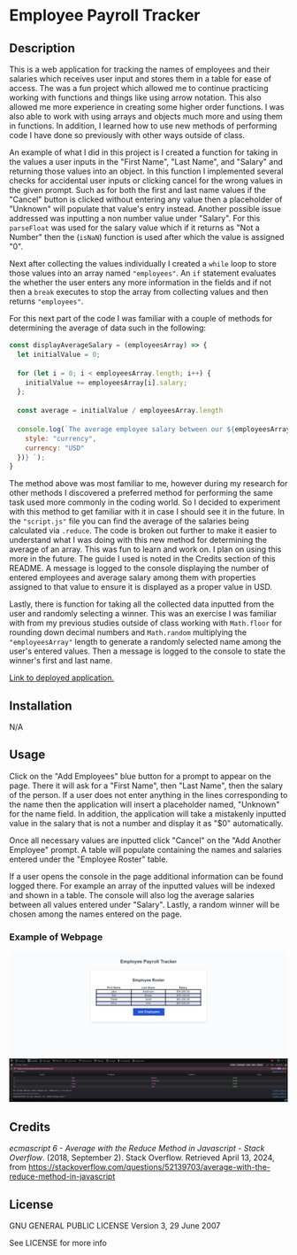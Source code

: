 # Employee Payroll Tracker

## Description
This is a web application for tracking the names of employees and their salaries which receives user input and stores them in a table for ease of access. The was a fun project which allowed me to continue practicing working with functions and things like using arrow notation. This also allowed me more experience in creating some higher order functions. I was also able to work with using arrays and objects much more and using them in functions. In addition, I learned how to use new methods of performing code I have done so previously with other ways outside of class.

An example of what I did in this project is I created a function for taking in the values a user inputs in the "First Name", "Last Name", and "Salary" and returning those values into an object. In this function I implemented several checks for accidental user inputs or clicking cancel for the wrong values in the given prompt. Such as for both the first and last name values if the "Cancel" button is clicked without entering any value then a placeholder of "Unknown" will populate that value's entry instead. Another possible issue addressed was inputting a non number value under "Salary". For this `parseFloat` was used for the salary value which if it returns as "Not a Number" then the (`isNaN`) function is used after which the value is assigned "0".

Next after collecting the values individually I created a `while` loop to store those values into an array named `"employees"`. An `if` statement evaluates the whether the user enters any more information in the fields and if not then a `break` executes to stop the array from collecting values and then returns `"employees"`.

For this next part of the code I was familiar with a couple of methods for determining the average of data such in the following:

```javascript
const displayAverageSalary = (employeesArray) => {
  let initialValue = 0;

  for (let i = 0; i < employeesArray.length; i++) {
    initialValue += employeesArray[i].salary;
  };

  const average = initialValue / employeesArray.length

  console.log(`The average employee salary between our ${employeesArray.length} employee(s) is ${average.toLocaleString("en-US", {
    style: "currency",
    currency: "USD"
  })} `);
}
```
The method above was most familiar to me, however during my research for other methods I discovered a preferred method for performing the same task used more commonly in the coding world. So I decided to experiment with this method to get familiar with it in case I should see it in the future. In the `"script.js"` file you can find the average of the salaries being calculated via `.reduce`. The code is broken out further to make it easier to understand what I was doing with this new method for determining the average of an array. This was fun to learn and work on. I plan on using this more in the future. The guide I used is noted in the Credits section of this README. A message is logged to the console displaying the number of entered employees and average salary among them with properties assigned to that value to ensure it is displayed as a proper value in USD.

Lastly, there is function for taking all the collected data inputted from the user and randomly selecting a winner. This was an exercise I was familiar with from my previous studies outside of class working with `Math.floor` for rounding down decimal numbers and `Math.random` multiplying the `"employeesArray"` length to generate a randomly selected name among the user's entered values. Then a message is logged to the console to state the winner's first and last name.


[Link to deployed application.](https://excervantes.github.io/employee-payroll-tracker/)

## Installation

N/A

## Usage

Click on the "Add Employees" blue button for a prompt to appear on the page. There it will ask for a "First Name", then "Last Name", then the salary of the person. If a user does not enter anything in the lines corresponding to the name then the application will insert a placeholder named, "Unknown" for the name field. In addition, the application will take a mistakenly inputted value in the salary that is not a number and display it as "$0" automatically. 

Once all necessary values are inputted click "Cancel" on the "Add Another Employee" prompt. A table will populate containing the names and salaries entered under the "Employee Roster" table.

If a user opens the console in the page additional information can be found logged there. For example an array of the inputted values will be indexed and shown in a table. The console will also log the average salaries between all values entered under "Salary". Lastly, a random winner will be chosen among the names entered on the page.

### Example of Webpage
![Website Screenshot](Assets/images/payrolltrackerscreen.jpg)

## Credits

_ecmascript 6 - Average with the Reduce Method in Javascript - Stack Overflow_. (2018, September 2). Stack Overflow. Retrieved April 13, 2024, from https://stackoverflow.com/questions/52139703/average-with-the-reduce-method-in-javascript

## License

GNU GENERAL PUBLIC LICENSE
Version 3, 29 June 2007

See LICENSE for more info

